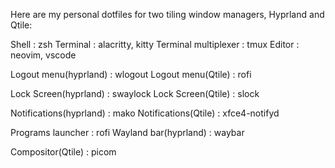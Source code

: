 Here are my personal dotfiles for two tiling window managers, Hyprland and Qtile:

Shell : zsh
Terminal : alacritty, kitty
Terminal multiplexer : tmux
Editor : neovim, vscode

Logout menu(hyprland) : wlogout
Logout menu(Qtile) : rofi

Lock Screen(hyprland) : swaylock
Lock Screen(Qtile) : slock

Notifications(hyprland) : mako
Notifications(Qtile) : xfce4-notifyd

Programs launcher : rofi
Wayland bar(hyprland) : waybar

Compositor(Qtile) : picom
